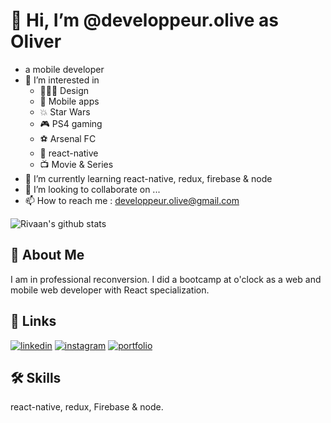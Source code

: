 # 👋 Hi, I’m @developpeur.olive as Oliver
- a mobile developer
- 👀 I’m interested in 
  - 👨🏼‍🎨  Design
  - 📲  Mobile apps
  - 💥  Star Wars
  - 🎮  PS4 gaming
  - ⚽️  Arsenal FC
  - 🔗  react-native
  - 📺  Movie & Series
- 🌱 I’m currently learning react-native, redux, firebase & node
- 💞️ I’m looking to collaborate on ...
- 📫 How to reach me : developpeur.olive@gmail.com




![Rivaan's github stats](https://github-readme-stats.vercel.app/api?username=developeroliver&show_icons=true&theme=react)
## 🚀 About Me
I am in professional reconversion. I did a bootcamp at o'clock as a web and mobile web developer with React specialization.

## 🔗 Links
[![linkedin](https://img.shields.io/badge/linkedin-0A66C2?style=for-the-badge&logo=linkedin&logoColor=white)](https://www.linkedin.com/in/olivier-geiger-9a763a1b1//)
[![instagram](https://img.shields.io/badge/instagram-1DA1F2?style=for-the-badge&logo=instagram&logoColor=white)](https://www.instagram.com/developpeur.mobile/)
[![portfolio](https://img.shields.io/badge/my_portfolio-000?style=for-the-badge&logo=ko-fi&logoColor=white)]()


## 🛠 Skills
react-native, redux, Firebase & node.
